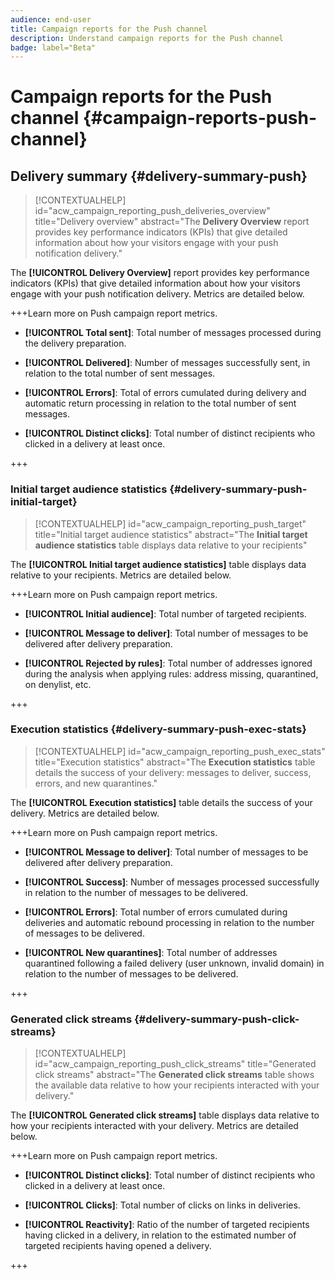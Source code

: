```yaml
---
audience: end-user
title: Campaign reports for the Push channel
description: Understand campaign reports for the Push channel
badge: label="Beta" 
---
```


# Campaign reports for the Push channel {#campaign-reports-push-channel}

## Delivery summary {#delivery-summary-push}

>[!CONTEXTUALHELP]
>id="acw_campaign_reporting_push_deliveries_overview"
>title="Delivery overview"
>abstract="The **Delivery Overview** report provides key performance indicators (KPIs) that give detailed information about how your visitors engage with your push notification delivery."

The **[!UICONTROL Delivery Overview]** report provides key performance indicators (KPIs) that give detailed information about how your visitors engage with your push notification delivery. Metrics are detailed below.
    
+++Learn more on Push campaign report metrics.

* **[!UICONTROL Total sent]**: Total number of messages processed during the delivery preparation.

* **[!UICONTROL Delivered]**: Number of messages successfully sent, in relation to the total number of sent messages.

* **[!UICONTROL Errors]**: Total of errors cumulated during delivery and automatic return processing in relation to the total number of sent messages.

* **[!UICONTROL Distinct clicks]**: Total number of distinct recipients who clicked in a delivery at least once.

+++

### Initial target audience statistics {#delivery-summary-push-initial-target}


>[!CONTEXTUALHELP]
>id="acw_campaign_reporting_push_target"
>title="Initial target audience statistics"
>abstract="The **Initial target audience statistics** table displays data relative to your recipients"

The **[!UICONTROL Initial target audience statistics]** table displays data relative to your recipients. Metrics are detailed below.

+++Learn more on Push campaign report metrics.

* **[!UICONTROL Initial audience]**: Total number of targeted recipients.

* **[!UICONTROL Message to deliver]**: Total number of messages to be delivered after delivery preparation.

* **[!UICONTROL Rejected by rules]**: Total number of addresses ignored during the analysis when applying rules: address missing, quarantined, on denylist, etc.

+++

### Execution statistics {#delivery-summary-push-exec-stats}

>[!CONTEXTUALHELP]
>id="acw_campaign_reporting_push_exec_stats"
>title="Execution statistics"
>abstract="The **Execution statistics** table details the success of your delivery: messages to deliver, success, errors, and new quarantines."

The **[!UICONTROL Execution statistics]** table details the success of your delivery. Metrics are detailed below.

+++Learn more on Push campaign report metrics.

* **[!UICONTROL Message to deliver]**: Total number of messages to be delivered after delivery preparation.

* **[!UICONTROL Success]**: Number of messages processed successfully in relation to the number of messages to be delivered.

* **[!UICONTROL Errors]**: Total number of errors cumulated during deliveries and automatic rebound processing in relation to the number of messages to be delivered.

* **[!UICONTROL New quarantines]**: Total number of addresses quarantined following a failed delivery (user unknown, invalid domain) in relation to the number of messages to be delivered.

+++

### Generated click streams {#delivery-summary-push-click-streams}

>[!CONTEXTUALHELP]
>id="acw_campaign_reporting_push_click_streams"
>title="Generated click streams"
>abstract="The **Generated click streams** table shows the available data relative to how your recipients interacted with your delivery."

The **[!UICONTROL Generated click streams]** table displays data relative to how your recipients interacted with your delivery. Metrics are detailed below.

+++Learn more on Push campaign report metrics.

* **[!UICONTROL Distinct clicks]**: Total number of distinct recipients who clicked in a delivery at least once.

* **[!UICONTROL Clicks]**: Total number of clicks on links in deliveries.

* **[!UICONTROL Reactivity]**: Ratio of the number of targeted recipients having clicked in a delivery, in relation to the estimated number of targeted recipients having opened a delivery.

+++
